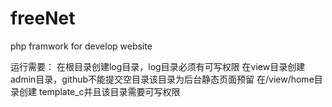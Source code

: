 freeNet
=======

php framwork for develop website

运行需要：
在根目录创建log目录，log目录必须有可写权限
在view目录创建admin目录，github不能提交空目录该目录为后台静态页面预留
在/view/home目录创建 template_c并且该目录需要可写权限

